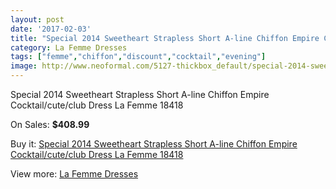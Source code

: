 ```yaml
---
layout: post
date: '2017-02-03'
title: "Special 2014 Sweetheart Strapless Short A-line Chiffon Empire Cocktail/cute/club Dress La Femme 18418"
category: La Femme Dresses
tags: ["femme","chiffon","discount","cocktail","evening"]
image: http://www.neoformal.com/5127-thickbox_default/special-2014-sweetheart-strapless-short-a-line-chiffon-empire-cocktail-cute-club-dress-la-femme-18418.jpg
---
```

Special 2014 Sweetheart Strapless Short A-line Chiffon Empire Cocktail/cute/club Dress La Femme 18418

On Sales: **$408.99**
<a href="https://www.neoformal.com/en/la-femme-dresses/1886-special-2014-sweetheart-strapless-short-a-line-chiffon-empire-cocktail-cute-club-dress-la-femme-18418.html"><amp-img layout="responsive" width="600" height="600" src="//www.neoformal.com/5127-thickbox_default/special-2014-sweetheart-strapless-short-a-line-chiffon-empire-cocktail-cute-club-dress-la-femme-18418.jpg" alt="Special 2014 Sweetheart Strapless Short A-line Chiffon Empire Cocktail/cute/club Dress La Femme 18418 0" /></a>
<a href="https://www.neoformal.com/en/la-femme-dresses/1886-special-2014-sweetheart-strapless-short-a-line-chiffon-empire-cocktail-cute-club-dress-la-femme-18418.html"><amp-img layout="responsive" width="600" height="600" src="//www.neoformal.com/5128-thickbox_default/special-2014-sweetheart-strapless-short-a-line-chiffon-empire-cocktail-cute-club-dress-la-femme-18418.jpg" alt="Special 2014 Sweetheart Strapless Short A-line Chiffon Empire Cocktail/cute/club Dress La Femme 18418 1" /></a>
<a href="https://www.neoformal.com/en/la-femme-dresses/1886-special-2014-sweetheart-strapless-short-a-line-chiffon-empire-cocktail-cute-club-dress-la-femme-18418.html"><amp-img layout="responsive" width="600" height="600" src="//www.neoformal.com/5129-thickbox_default/special-2014-sweetheart-strapless-short-a-line-chiffon-empire-cocktail-cute-club-dress-la-femme-18418.jpg" alt="Special 2014 Sweetheart Strapless Short A-line Chiffon Empire Cocktail/cute/club Dress La Femme 18418 2" /></a>
<a href="https://www.neoformal.com/en/la-femme-dresses/1886-special-2014-sweetheart-strapless-short-a-line-chiffon-empire-cocktail-cute-club-dress-la-femme-18418.html"><amp-img layout="responsive" width="600" height="600" src="//www.neoformal.com/5130-thickbox_default/special-2014-sweetheart-strapless-short-a-line-chiffon-empire-cocktail-cute-club-dress-la-femme-18418.jpg" alt="Special 2014 Sweetheart Strapless Short A-line Chiffon Empire Cocktail/cute/club Dress La Femme 18418 3" /></a>

Buy it: [Special 2014 Sweetheart Strapless Short A-line Chiffon Empire Cocktail/cute/club Dress La Femme 18418](https://www.neoformal.com/en/la-femme-dresses/1886-special-2014-sweetheart-strapless-short-a-line-chiffon-empire-cocktail-cute-club-dress-la-femme-18418.html "Special 2014 Sweetheart Strapless Short A-line Chiffon Empire Cocktail/cute/club Dress La Femme 18418")

View more: [La Femme Dresses](https://www.neoformal.com/en/16-la-femme-dresses "La Femme Dresses")
